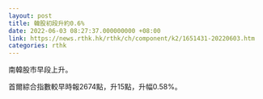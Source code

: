 ```yaml
---
layout: post
title: 韓股初段升約0.6%
date: 2022-06-03 08:27:37.000000000 +08:00
link: https://news.rthk.hk/rthk/ch/component/k2/1651431-20220603.htm
categories: rthk
---
```


南韓股市早段上升。

首爾綜合指數較早時報2674點，升15點，升幅0.58%。
